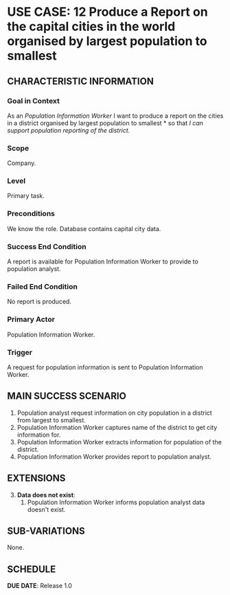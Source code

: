 # USE CASE: 12 Produce a Report on the capital cities in the world organised by largest population to smallest

## CHARACTERISTIC INFORMATION

### Goal in Context

As an *Population Information Worker* I want to produce a report on the cities in a district organised by largest population to smallest * so that *I can support population reporting of the district.*

### Scope

Company.

### Level

Primary task.

### Preconditions

We know the role.  Database contains capital city data.

### Success End Condition

A report is available for Population Information Worker to provide to population analyst.

### Failed End Condition

No report is produced.

### Primary Actor

Population Information Worker.

### Trigger

A request for population information is sent to Population Information Worker.

## MAIN SUCCESS SCENARIO

1. Population analyst request information on city population in a district from largest to smallest.
2. Population Information Worker captures name of the district to get city information for.
3. Population Information Worker extracts  information for population of the district.
4. Population Information Worker provides report to population analyst.

## EXTENSIONS

3. **Data does not exist**:
    1. Population Information Worker informs population analyst data doesn't exist.

## SUB-VARIATIONS

None.

## SCHEDULE

**DUE DATE**: Release 1.0